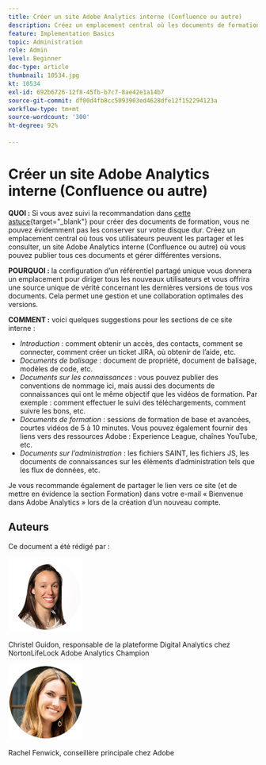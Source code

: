 ```yaml
---
title: Créer un site Adobe Analytics interne (Confluence ou autre)
description: Créez un emplacement central où les documents de formation peuvent être partagés et consultés par tous vos utilisateurs.
feature: Implementation Basics
topic: Administration
role: Admin
level: Beginner
doc-type: article
thumbnail: 10534.jpg
kt: 10534
exl-id: 692b6726-12f8-45fb-b7c7-8ae42e1a14b7
source-git-commit: df00d4fb8cc5093903ed4628dfe12f152294123a
workflow-type: tm+mt
source-wordcount: '300'
ht-degree: 92%

---
```


# Créer un site Adobe Analytics interne (Confluence ou autre)

**QUOI :** Si vous avez suivi la recommandation dans [cette astuce](create-basic-videos-and-training.md){target="_blank"} pour créer des documents de formation, vous ne pouvez évidemment pas les conserver sur votre disque dur. Créez un emplacement central où tous vos utilisateurs peuvent les partager et les consulter, un site Adobe Analytics interne (Confluence ou autre) où vous pouvez publier tous ces documents et gérer différentes versions.

**POURQUOI :** la configuration d’un référentiel partagé unique vous donnera un emplacement pour diriger tous les nouveaux utilisateurs et vous offrira une source unique de vérité concernant les dernières versions de tous vos documents. Cela permet une gestion et une collaboration optimales des versions.

**COMMENT :** voici quelques suggestions pour les sections de ce site interne :

* _Introduction_ : comment obtenir un accès, des contacts, comment se connecter, comment créer un ticket JIRA, où obtenir de l’aide, etc.
* _Documents de balisage_ : document de propriété, document de balisage, modèles de code, etc.
* _Documents sur les connaissances_ : vous pouvez publier des conventions de nommage ici, mais aussi des documents de connaissances qui ont le même objectif que les vidéos de formation. Par exemple : comment effectuer le suivi des téléchargements, comment suivre les bons, etc.
* _Documents de formation_ : sessions de formation de base et avancées, courtes vidéos de 5 à 10 minutes. Vous pouvez également fournir des liens vers des ressources Adobe : Experience League, chaînes YouTube, etc.
* _Documents sur l’administration_ : les fichiers SAINT, les fichiers JS, les documents de connaissances sur les éléments d’administration tels que les flux de données, etc.

Je vous recommande également de partager le lien vers ce site (et de mettre en évidence la section Formation) dans votre e-mail « Bienvenue dans Adobe Analytics » lors de la création d’un nouveau compte.


## Auteurs

Ce document a été rédigé par :

![Christel Guidon](assets/Christel-Headshot-150.png)

Christel Guidon, responsable de la plateforme Digital Analytics chez NortonLifeLock
Adobe Analytics Champion

![Rachel Fenwick](assets/Rachel-Fenwick-150.png)

Rachel Fenwick, conseillère principale chez Adobe
